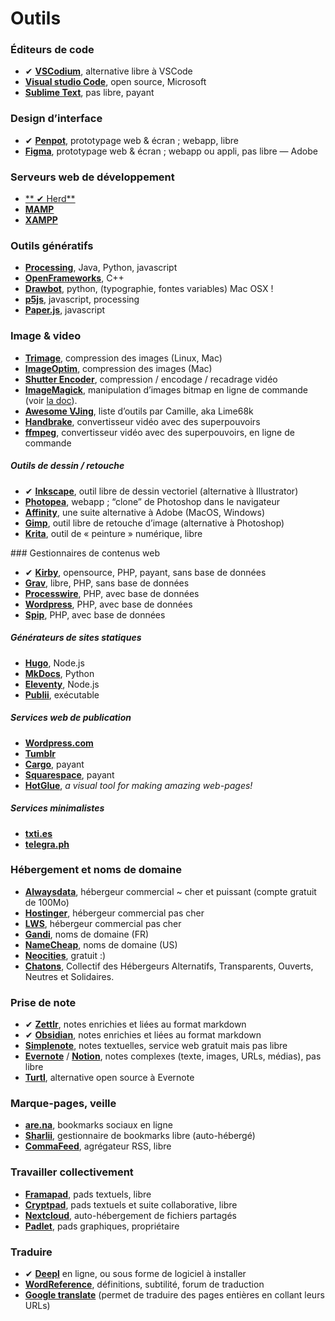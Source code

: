 # Outils

### Éditeurs de code
<div class="gridlist" markdown="1">

*  ✔ [**VSCodium**](https://vscodium.com/), alternative libre à VSCode
*  [**Visual studio Code**](https://code.visualstudio.com/), open source, Microsoft
*  [**Sublime Text**](https://www.sublimetext.com/), pas libre, payant 

</div>

### Design d’interface

<div class="gridlist" markdown="1">

*   ✔ [**Penpot**](https://penpot.app), prototypage web & écran ; webapp, libre
* [**Figma**](https://figma.com), prototypage web & écran ; webapp ou appli, pas libre — Adobe

</div>

### Serveurs web de développement

<div class="gridlist" markdown="1">

* [** ✔ Herd**](https://herd.laravel.com/)
* [**MAMP**](http://mamp.info/)
* [**XAMPP**](https://www.apachefriends.org/)

</div>

### Outils génératifs

<div class="gridlist" markdown="1">

* [**Processing**](http://processing.org/), Java, Python, javascript
* [**OpenFrameworks**](https://openframeworks.cc/), C++
* [**Drawbot**](https://drawbot.com/), python, (typographie, fontes variables) Mac OSX !
* [**p5js**](https://p5js.org/), javascript, processing
* [**Paper.js**](paperjs.org), javascript

</div>

### Image & video

<div class="gridlist" markdown="1">

* [**Trimage**](https://trimage.org/), compression des images (Linux, Mac)
* [**ImageOptim**](https://imageoptim.com/), compression des images (Mac)
* [**Shutter Encoder**](http://www.shutterencoder.com/fr/), compression / encodage / recadrage vidéo
* [**ImageMagick**](https://imagemagick.org/index.php), manipulation d’images bitmap en ligne de commande (voir [la doc](../ressources/imagemagick/)).
* [**Awesome VJing**](https://github.com/LimeLimeW/awesome-vjing), liste d’outils par Camille, aka Lime68k
* [**Handbrake**](https://handbrake.fr/), convertisseur vidéo avec des superpouvoirs
* [**ffmpeg**](https://ffmpeg.org/), convertisseur vidéo avec des superpouvoirs, en ligne de commande

</div>

##### Outils de dessin / retouche

<div class="gridlist" markdown="1">

*   ✔ [**Inkscape**](https://inkscape.org/), outil libre de dessin vectoriel (alternative à Illustrator)
* [**Photopea**](https://www.photopea.com/), webapp ; “clone” de Photoshop dans le navigateur
* [**Affinity**](http://affinity.serif.com/), une suite alternative à Adobe (MacOS, Windows)
* [**Gimp**](https://www.gimp.org/), outil libre de retouche d’image (alternative à Photoshop)
* [**Krita**](https://krita.org/), outil de « peinture » numérique, libre

</div>
### Gestionnaires de contenus web

<div class="gridlist" markdown="1">

* ✔ [**Kirby**](http://getkirby.com), opensource, PHP, payant, sans base de données
* [**Grav**](https://getgrav.org/), libre, PHP, sans base de données
* [**Processwire**](https://processwire.com/), PHP, avec base de données
* [**Wordpress**](http://wordpress.org), PHP, avec base de données
* [**Spip**](http://spip.net/), PHP, avec base de données

</div>

##### Générateurs de sites statiques

<div class="gridlist" markdown="1">

* [**Hugo**](https://gohugo.io/), Node.js
* [**MkDocs**](https://www.mkdocs.org/), Python
* [**Eleventy**](https://www.11ty.dev/), Node.js
* [**Publii**](https://getpublii.com/), exécutable

</div>

##### Services web de publication

<div class="gridlist" markdown="1">

* [**Wordpress.com**](http://wordpress.com)
* [**Tumblr**](http://tumblr.com)
* [**Cargo**](https://cargo.site/), payant
* [**Squarespace**](http://squarespace.com/), payant
* [**HotGlue**](https://hotglue.me/), _a visual tool for making amazing web-pages!_

</div>

##### Services minimalistes

<div class="gridlist" markdown="1">

* [**txti.es**](https://txti.es)
* [**telegra.ph**](http://telegra.ph)

</div>

### Hébergement et noms de domaine

<div class="gridlist" markdown="1">

* [**Alwaysdata**](https://alwaysdata.com/), hébergeur commercial ~ cher et puissant (compte gratuit de 100Mo)
* [**Hostinger**](https://www.hostinger.fr/), hébergeur commercial pas cher
* [**LWS**](https://www.lws.fr/), hébergeur commercial pas cher
* [**Gandi**](https://gandi.net), noms de domaine (FR)
* [**NameCheap**](https://NameCheap.com), noms de domaine (US)
* [**Neocities**](https://neocities.org), gratuit :)
* [**Chatons**](https://www.chatons.org/), Collectif des Hébergeurs Alternatifs, Transparents, Ouverts, Neutres et Solidaires. 

</div>

### Prise de note

<div class="gridlist" markdown="1">

* ✔ [**Zettlr**](https://www.zettlr.com/), notes enrichies et liées au format markdown
* ✔ [**Obsidian**](https://obsidian.md/), notes enrichies et liées au format markdown
* [**Simplenote**](https://simplenote.com/), notes textuelles, service web gratuit mais pas libre
* [**Evernote**](https://evernote.com/) / [**Notion**](https://www.notion.so/fr-fr), notes complexes (texte, images, URLs, médias), pas libre
* [**Turtl**](https://turtlapp.com/), alternative open source à Evernote

</div>

### Marque-pages, veille

<div class="gridlist" markdown="1">

* [**are.na**](https://are.na/), bookmarks sociaux en ligne
* [**Sharlii**](https://github.com/shaarli/Shaarli), gestionnaire de bookmarks libre (auto-hébergé)
* [**CommaFeed**](https://www.commafeed.com/), agrégateur RSS, libre

</div>

### Travailler collectivement

<div class="gridlist" markdown="1">

* [**Framapad**](https://framapad.org/), pads textuels, libre
* [**Cryptpad**](https://cryptpad.fr/), pads textuels et suite collaborative, libre
* [**Nextcloud**](https://nextcloud.com/fr/), auto-hébergement de fichiers partagés
* [**Padlet**](https://padlet.com/), pads graphiques, propriétaire

</div>

### Traduire

<div class="gridlist" markdown="1">

* ✔ [**Deepl**](https://www.deepl.com/translator) en ligne, ou sous forme de logiciel à installer
* [**WordReference**](http://www.wordreference.com/), définitions, subtilité, forum de traduction 
* [**Google translate**](https://translate.google.com/) (permet de traduire des pages entières en collant leurs URLs) 

</div>
